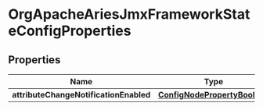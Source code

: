 

# OrgApacheAriesJmxFrameworkStateConfigProperties

## Properties

Name | Type | Description | Notes
------------ | ------------- | ------------- | -------------
**attributeChangeNotificationEnabled** | [**ConfigNodePropertyBoolean**](ConfigNodePropertyBoolean.md) |  |  [optional]



